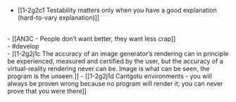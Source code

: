 - [[1-2g2c1 Testability matters only when you have a good explanation (hard-to-vary explanation)]]
<br>
- [[AN3C - People don’t want better, they want less crap]]
<br>
- #develop
<br>
- [[1-2g2j1c The accuracy of an image generator’s rendering can in principle be experienced, measured and certified by the user, but the accuracy of a virtual-reality rendering never can be. Image is what can be seen, the program is the unseen.]]
  - [[1-2g2j1d Cantgotu environments - you will always be proven wrong because no program will render it; you can never prove that you were there]]
